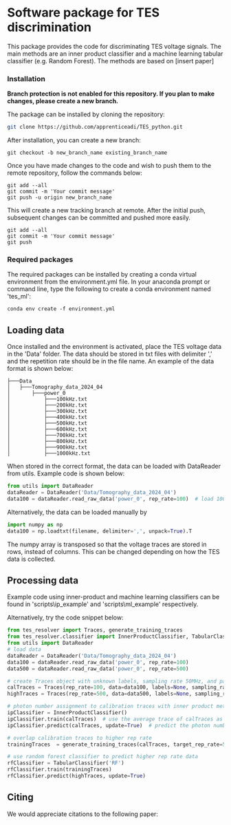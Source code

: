 # Software package for TES discrimination

This package provides the code for discriminating TES voltage signals. The main methods are an inner product classifier 
and a machine learning tabular classifier (e.g. Random Forest). The methods are based on [insert paper]

### Installation
**Branch protection is not enabled for this repository. If you plan to make changes, please create a new branch.**

The package can be installed by cloning the repository: 
```sh
git clone https://github.com/apprenticeadi/TES_python.git
```

After installation, you can create a new branch:
```commandline
git checkout -b new_branch_name existing_branch_name
```
Once you have made changes to the code and wish to push them to the remote repository, follow the commands below:
```commandline
git add --all
git commit -m 'Your commit message' 
git push -u origin new_branch_name
```
This will create a new tracking branch at remote. After the initial push, subsequent changes can be committed and pushed more easily. 
```commandline
git add --all
git commit -m 'Your commit message' 
git push 
```

### Required packages 
The required packages can be installed by creating a conda virtual environment from the environment.yml file. In your 
anaconda prompt or command line, type the following to create a conda environment named 'tes_ml': 
```commandline
conda env create -f environment.yml 
```

## Loading data
Once installed and the environment is activated, place the TES voltage data in the 'Data' folder. The data should be stored
in txt files with delimiter ',' and the repetition rate should be in the file name. An example of the data format is shown below: 
```commandline
├───Data
│   ├───Tomography_data_2024_04
│       ├───power_0
│           ├───100kHz.txt
│           ├───200kHz.txt
│           ├───300kHz.txt
│           ├───400kHz.txt
│           ├───500kHz.txt
│           ├───600kHz.txt
│           ├───700kHz.txt
│           ├───800kHz.txt
│           ├───900kHz.txt
│           ├───1000kHz.txt
```

When stored in the correct format, the data can be loaded with DataReader from utils. Example code is shown below: 
```python
from utils import DataReader
dataReader = DataReader('Data/Tomography_data_2024_04')
data100 = dataReader.read_raw_data('power_0', rep_rate=100)  # load 100kHz data
```
Alternatively, the data can be loaded manually by
```python
import numpy as np 
data100 = np.loadtxt(filename, delimiter=',', unpack=True).T
```
The numpy array is transposed so that the voltage traces are stored in rows, instead of columns. This can be changed 
depending on how the TES data is collected.

## Processing data
Example code using inner-product and machine learning classifiers can be found in 'scripts\ip_example\' and 'scripts\ml_example\' respectively.

Alternatively, try the code snippet below: 
```python
from tes_resolver import Traces, generate_training_traces
from tes_resolver.classifier import InnerProductClassifier, TabularClassifier
from utils import DataReader
# load data 
dataReader = DataReader('Data/Tomography_data_2024_04')
data100 = dataReader.read_raw_data('power_0', rep_rate=100)
data500 = dataReader.read_raw_data('power_0', rep_rate=500)

# create Traces object with unknown labels, sampling rate 50MHz, and parse data such that each row of the data is a voltage trace. 
calTraces = Traces(rep_rate=100, data=data100, labels=None, sampling_rate=5e4, parse_data=True)  # calibration traces
highTraces = Traces(rep_rate=500, data=data500, labels=None, sampling_rate=5e4, parse_data=True)  # high rep-rate traces

# photon number assignment to calibration traces with inner product method
ipClassifier = InnerProductClassifier()
ipClassifier.train(calTraces)  # use the average trace of calTraces as reference trace in inner product
ipClassifier.predict(calTraces, update=True)  # predict the photon number and update the labels attributes of calTraces

# overlap calibration traces to higher rep rate
trainingTraces  = generate_training_traces(calTraces, target_rep_rate=500)

# use random forest classifier to predict higher rep rate data 
rfClassifier = TabularClassifier('RF')
rfClassifier.train(trainingTraces)
rfClassifier.predict(highTraces, update=True)
```
## Citing
We would appreciate citations to the following paper: 
